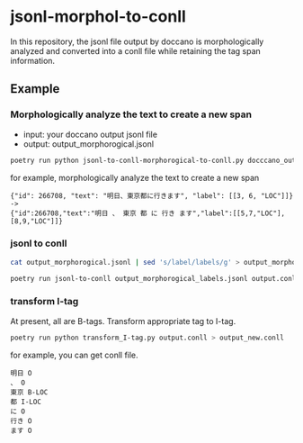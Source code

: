 # jsonl-morphol-to-conll
In this repository, the jsonl file output by doccano is morphologically analyzed and converted into a conll file while retaining the tag span information.

## Example

### Morphologically analyze the text to create a new span

* input: your doccano output jsonl file
* output: output_morphorogical.jsonl

```bash
poetry run python jsonl-to-conll-morphorogical-to-conll.py docccano_output.jsonl

```

for example, morphologically analyze the text to create a new span
```
{"id": 266708, "text": "明日、東京都に行きます", "label": [[3, 6, "LOC"]]}
->
{"id":266708,"text":"明日 、 東京 都 に 行き ます","label":[[5,7,"LOC"],[8,9,"LOC"]]}
```

### jsonl to conll
```bash
cat output_morphorogical.jsonl | sed 's/label/labels/g' > output_morphorogical_labels.jsonl   

poetry run jsonl-to-conll output_morphorogical_labels.jsonl output.conll   
```

### transform I-tag
At present, all are B-tags. Transform appropriate tag to I-tag.

```bash
poetry run python transform_I-tag.py output.conll > output_new.conll 

```

for example, you can get conll file.
```
明日 O
、 O
東京 B-LOC
都 I-LOC
に O
行き O
ます O
```
